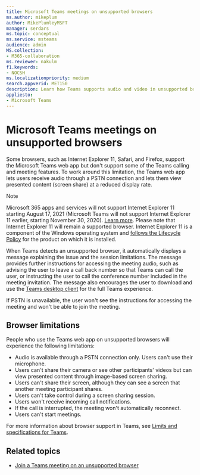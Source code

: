 ```yaml
---
title: Microsoft Teams meetings on unsupported browsers
ms.author: mikeplum
author: MikePlumleyMSFT
manager: serdars
ms.topic: conceptual
ms.service: msteams
audience: admin
MS.collection: 
- M365-collaboration
ms.reviewer: nakulm
f1.keywords:
- NOCSH
ms.localizationpriority: medium
search.appverid: MET150
description: Learn how Teams supports audio and video in unsupported browsers.
appliesto: 
- Microsoft Teams
---
```


# Microsoft Teams meetings on unsupported browsers

Some browsers, such as Internet Explorer 11, Safari, and Firefox, support the Microsoft Teams web app but don't support some of the Teams calling and meeting features. To work around this limitation, the Teams web app lets users receive audio through a PSTN connection and lets them view presented content (screen share) at a reduced display rate.

> [!Note]
> Microsoft 365 apps and services will not support Internet Explorer 11 starting August 17, 2021 (Microsoft Teams will not support Internet Explorer 11 earlier, starting  November 30, 2020). [Learn more](https://aka.ms/AA97tsw). Please note that Internet Explorer 11 will remain a supported browser. Internet Explorer 11 is a component of the Windows operating system and [follows the Lifecycle Policy](/lifecycle/faq/internet-explorer-microsoft-edge) for the product on which it is  installed.

When Teams detects an unsupported browser, it automatically displays a message explaining the issue and the session limitations. The message provides further instructions for accessing the meeting audio, such as advising the user to leave a call back number so that Teams can call the user, or instructing the user to call the conference number included in the meeting invitation. The message also encourages the user to download and use the [Teams desktop client](https://teams.microsoft.com/downloads) for the full Teams experience.

If PSTN is unavailable, the user won't see the instructions for accessing the meeting and won't be able to join the meeting.

## Browser limitations

People who use the Teams web app on unsupported browsers will experience the following limitations:

- Audio is available through a PSTN connection only. Users can't use their microphone.
- Users can't share their camera or see other participants' videos but can view presented content through image-based screen sharing.
- Users can't share their screen, although they can see a screen that another meeting participant shares.
- Users can't take control during a screen sharing session.
- Users won't receive incoming call notifications.
- If the call is interrupted, the meeting won't automatically reconnect.
- Users can't start meetings.

For more information about browser support in Teams, see [Limits and specifications for Teams](./limits-specifications-teams.md#browsers).

## Related topics

- [Join a Teams meeting on an unsupported browser](https://support.office.com/article/daafdd3c-ac7a-4855-871b-9113bad15907)